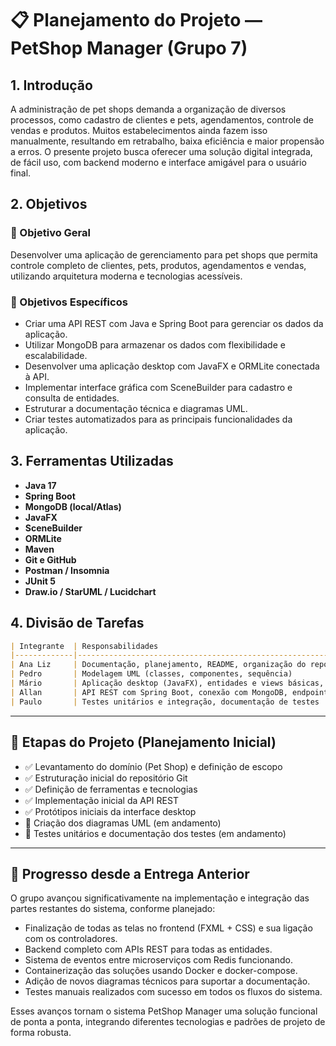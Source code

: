 # 📋 Planejamento do Projeto — PetShop Manager (Grupo 7)

## 1. Introdução

A administração de pet shops demanda a organização de diversos processos, como cadastro de clientes e pets, agendamentos, controle de vendas e produtos. Muitos estabelecimentos ainda fazem isso manualmente, resultando em retrabalho, baixa eficiência e maior propensão a erros. O presente projeto busca oferecer uma solução digital integrada, de fácil uso, com backend moderno e interface amigável para o usuário final.

## 2. Objetivos

### 🎯 Objetivo Geral

Desenvolver uma aplicação de gerenciamento para pet shops que permita controle completo de clientes, pets, produtos, agendamentos e vendas, utilizando arquitetura moderna e tecnologias acessíveis.

### 🎯 Objetivos Específicos

- Criar uma API REST com Java e Spring Boot para gerenciar os dados da aplicação.
- Utilizar MongoDB para armazenar os dados com flexibilidade e escalabilidade.
- Desenvolver uma aplicação desktop com JavaFX e ORMLite conectada à API.
- Implementar interface gráfica com SceneBuilder para cadastro e consulta de entidades.
- Estruturar a documentação técnica e diagramas UML.
- Criar testes automatizados para as principais funcionalidades da aplicação.

## 3. Ferramentas Utilizadas

- **Java 17**
- **Spring Boot**
- **MongoDB (local/Atlas)**
- **JavaFX**
- **SceneBuilder**
- **ORMLite**
- **Maven**
- **Git e GitHub**
- **Postman / Insomnia**
- **JUnit 5**
- **Draw.io / StarUML / Lucidchart**

## 4. Divisão de Tarefas

```markdown
| Integrante  | Responsabilidades                                                                 |
|-------------|------------------------------------------------------------------------------------|
| Ana Liz     | Documentação, planejamento, README, organização do repositório                    |
| Pedro       | Modelagem UML (classes, componentes, sequência)                                   |
| Mário       | Aplicação desktop (JavaFX), entidades e views básicas, ORMLite, JavaDocs          |
| Allan       | API REST com Spring Boot, conexão com MongoDB, endpoints iniciais (Pet e Cliente) |
| Paulo       | Testes unitários e integração, documentação de testes                             |
```

---

## 📅 Etapas do Projeto (Planejamento Inicial)

- ✅ Levantamento do domínio (Pet Shop) e definição de escopo
- ✅ Estruturação inicial do repositório Git
- ✅ Definição de ferramentas e tecnologias
- ✅ Implementação inicial da API REST
- ✅ Protótipos iniciais da interface desktop
- 🔄 Criação dos diagramas UML (em andamento)
- 🔄 Testes unitários e documentação dos testes (em andamento)


---

## 🔄 Progresso desde a Entrega Anterior

O grupo avançou significativamente na implementação e integração das partes restantes do sistema, conforme planejado:

- Finalização de todas as telas no frontend (FXML + CSS) e sua ligação com os controladores.
- Backend completo com APIs REST para todas as entidades.
- Sistema de eventos entre microserviços com Redis funcionando.
- Containerização das soluções usando Docker e docker-compose.
- Adição de novos diagramas técnicos para suportar a documentação.
- Testes manuais realizados com sucesso em todos os fluxos do sistema.

Esses avanços tornam o sistema PetShop Manager uma solução funcional de ponta a ponta, integrando diferentes tecnologias e padrões de projeto de forma robusta.
